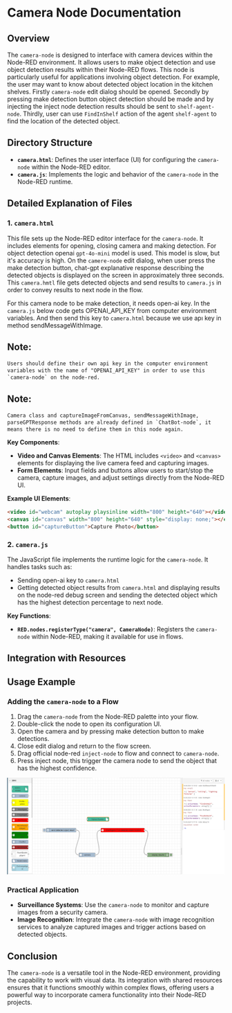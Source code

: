 
# Camera Node Documentation

## Overview
The `camera-node` is designed to interface with camera devices within the Node-RED environment. It allows users to make object detection and use object detection results within their Node-RED flows. This node is particularly useful for applications involving object detection. For example, the user may want to know about detected object location in the kitchen shelves. Firstly `camera-node` edit dialog should be opened. Secondly by pressing make detection button object detection should be made and by injecting the inject node detection results should be sent to `shelf-agent-node`. Thirdly, user can use `FindInShelf` action of the agent `shelf-agent` to find the location of the detected object.

## Directory Structure

- **`camera.html`**: Defines the user interface (UI) for configuring the `camera-node` within the Node-RED editor.
- **`camera.js`**: Implements the logic and behavior of the `camera-node` in the Node-RED runtime.
## Detailed Explanation of Files

### 1. `camera.html`
This file sets up the Node-RED editor interface for the `camera-node`. It includes elements for opening, closing camera and making detection.
For object detection openai `gpt-4o-mini` model is used. This model is slow, but it's accuracy is high. On the `camere-node` edit dialog, when user press the make detection button, chat-gpt explanative response describing the detected objects is displayed on the screen in approximately three seconds.
This `camera.hmtl` file gets detected objects and send results to `camera.js` in order to convey results to next node in the flow.

For this camera node to be make detection, it needs open-ai key. In the `camera.js` below code gets OPENAI_API_KEY from computer environment variables.
And then send this key to `camera.html` because we use apı key in method sendMessageWithImage.

## Note:
    Users should define their own api key in the computer environment variables with the name of "OPENAI_API_KEY" in order to use this `camera-node` on the node-red.

## Note:
    Camera class and captureImageFromCanvas, sendMessageWithImage, parseGPTResponse methods are already defined in `ChatBot-node`, it means there is no need to define them in this node again.

**Key Components**:
- **Video and Canvas Elements**: The HTML includes `<video>` and `<canvas>` elements for displaying the live camera feed and capturing images.
- **Form Elements**: Input fields and buttons allow users to start/stop the camera, capture images, and adjust settings directly from the Node-RED UI.

**Example UI Elements**:
```html
<video id="webcam" autoplay playsinline width="800" height="640"></video>
<canvas id="canvas" width="800" height="640" style="display: none;"></canvas>
<button id="captureButton">Capture Photo</button>
```

### 2. `camera.js`
The JavaScript file implements the runtime logic for the `camera-node`. It handles tasks such as:
- Sending open-ai key to `camera.html`
- Getting detected object results from `camera.html` and displaying results on the node-red debug screen and sending the detected object which has the highest detection percentage to next node.

**Key Functions**:
- **`RED.nodes.registerType("camera", CameraNode)`**: Registers the `camera-node` within Node-RED, making it available for use in flows.

## Integration with Resources

## Usage Example

### Adding the `camera-node` to a Flow
1. Drag the `camera-node` from the Node-RED palette into your flow.
2. Double-click the node to open its configuration UI.
3. Open the camera and by pressing make detection button to make detections.
4. Close edit dialog and return to the flow screen. 
5. Drag official node-red `inject-node` to flow and connect to `camera-node`.
6. Press inject node, this trigger the camera node to send the object that has the highest confidence.

![This is an image](example_flow_for_camera_node.png)



### Practical Application
- **Surveillance Systems**: Use the `camera-node` to monitor and capture images from a security camera.
- **Image Recognition**: Integrate the `camera-node` with image recognition services to analyze captured images and trigger actions based on detected objects.

## Conclusion
The `camera-node` is a versatile tool in the Node-RED environment, providing the capability to work with visual data. Its integration with shared resources ensures that it functions smoothly within complex flows, offering users a powerful way to incorporate camera functionality into their Node-RED projects.
